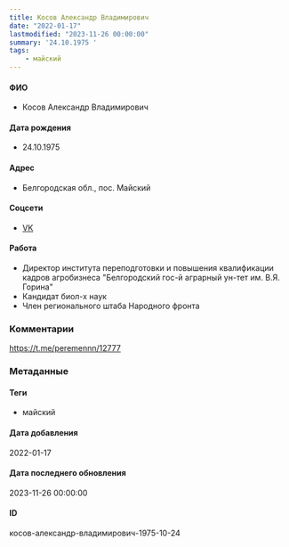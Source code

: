 ```yaml
---
title: Косов Александр Владимирович
date: "2022-01-17"
lastmodified: "2023-11-26 00:00:00"
summary: '24.10.1975 '
tags: 
    - майский
---
```

<!--# pp1-->
<!--## Фигурант-->
<!--### Личные данные-->
#### ФИО
- Косов Александр Владимирович
#### Дата рождения
- 24.10.1975
#### Адрес
- Белгородская обл., пос. Майский
#### Соцсети
- [VK](https://vk.com/av_kosov)
#### Работа
- Директор института переподготовки и повышения квалификации кадров агробизнеса "Белгородский гос-й аграрный ун-тет им. В.Я. Горина"
- Кандидат биол-х наук
- Член регионального штаба Народного фронта
### Комментарии
https://t.me/peremennn/12777
### Метаданные
#### Теги
- майский
#### Дата добавления
2022-01-17
#### Дата последнего обновления
2023-11-26 00:00:00
#### ID
косов-александр-владимирович-1975-10-24
<!--## END;-->
